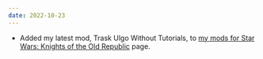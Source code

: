 ```yaml
---
date: 2022-10-23
---
```


* Added my latest mod, Trask Ulgo Without Tutorials, to [my mods for Star Wars: Knights of the Old Republic](/projects/kotor1mods) page.